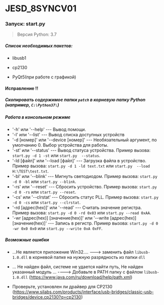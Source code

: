 # JESD_8SYNCV01


### Запуск: start.py


> Версия Python: 3.7

##### Список необходимых пакетов:
- libusb1
- cp2130

- PyQt5(при работе с графикой)

#### Исправление !!

##### Скопировать содержимое папки `patch` в корневую папку Python (например, `C:\Python37\`)

##### Работа в консольном режиме
- '-h' или '--help' --- Вывод помощи. 
- '-l' или '--list' --- Вывод списка доступных устройств
- '-d [номер]' или  '--device [номер]' --- Необязательный аргумент, по умолчанию 0. Выбор устройства для работы.
- '-st' или '--status' --- Вывод статуса устройства. Пример вызова: `start.py -d 1 -st` или `start.py  --status`.
- '-ld [файл]' или '--load [файл]'   --- Загрузка файла в устройство. Пример вызова: `start.py -d 1 -ld text.txt` или `start.py  --load H:\TEST\test.txt`.
- '-bl' или '--blink' --- Мигнуть светодиодом. Пример вызова: `start.py -d 0 -bl` или `start.py --blink`.
- '-rs' или '--reset' --- Сбросить устройство. Пример вызова: `start.py -d 0 -rs` или `start.py --reset`.
- '-cs' или '--clrstat' --- Сбросить статус PLL. Пример вызова: `start.py -d 0 -cs` или `start.py --clrstat`.
- '-rd [адрес(hex)]' или '--read' --- Считать значение регистра. Пример вызова: `start.py -d 0 -rd 0x03` или `start.py --read 0xAA`.
- '-wr [адрес(hex)] [значение(hex)]' или '--write  [адрес(hex)] [значение(hex)]' --- Запись в регистр. Пример вызова: `start.py -d 0 -wr 0x0 0x0` или `start.py --write 0xA 0xFF`.

##### Возможные ошибки

- ...Не является приложение Win32....  ---> заменить файл `libusb-1.0.dll` в корневой папке на нужную разрядность из папки `dll` 

- ... Не найден файл, системе не удается найти путь, Не найден указанный модуль ... ----> Добавьте в PATH папку с файлом `libusb-1.0.dll` (https://www.java.com/ru/download/help/path.xml)

- Проверьте, установлен ли драйвер для CP2130 (https://www.silabs.com/products/interface/usb-bridges/classic-usb-bridges/device.cp2130?q=cp2130)